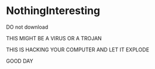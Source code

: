 # NothingInteresting
DO not download

THIS MIGHT BE A VIRUS OR A TROJAN

THIS IS HACKING YOUR COMPUTER AND LET IT EXPLODE

GOOD DAY
